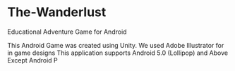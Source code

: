 # The-Wanderlust
Educational Adventure Game for Android

This Android Game was created using Unity. We used Adobe Illustrator for in game designs
This application supports Android 5.0 (Lollipop) and Above Except Android P
